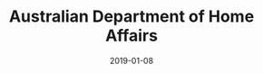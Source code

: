 ---
layout: site
title: "Australian Department of Home Affairs"
date: 2019-01-08
categories: [travel]
version: 5.2.7
major: 5
minor: 2
patch: 7
slug: australian-department-of-home-affairs
link: https://immi.homeaffairs.gov.au/
submitter: ArjunBollam
permalink: /sites/:slug
---